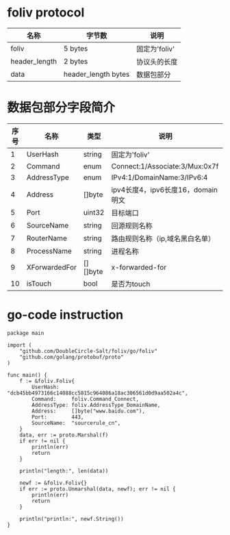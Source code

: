 # foliv protocol

| 名称   | 字节数  | 说明  |
|  ----  | ----  | ----  |
| foliv  | 5 bytes | 固定为'foliv' |
| header_length  | 2 bytes | 协议头的长度 |
| data | header_length bytes | 数据包部分 |

# 数据包部分字段简介

| 序号 | 名称   | 类型  | 说明  |
|  ----  |  ----  | ----  | ----  |
| 1 | UserHash | string | 固定为'foliv' |
| 2 | Command  | enum | Connect:1/Associate:3/Mux:0x7f |
| 3 | AddressType | enum | IPv4:1/DomainName:3/IPv6:4 |
| 4 | Address | []byte | ipv4长度4，ipv6长度16，domain明文 |
| 5 | Port | uint32 | 目标端口 |
| 6 | SourceName | string | 回源规则名称 |
| 7 | RouterName | string | 路由规则名称（ip,域名黑白名单） |
| 8 | ProcessName | string | 进程名称 |
| 9 | XForwardedFor | [][]byte | x-forwarded-for |
| 10 | isTouch | bool | 是否为touch |

# go-code instruction

```
package main

import (
	"github.com/DoubleCircle-Salt/foliv/go/foliv"
	"github.com/golang/protobuf/proto"
)

func main() {
	f := &foliv.Foliv{
		UserHash:    "dcb45bb4973166c14088cc5815c964086a18ac306561d0d9aa502a4c",
		Command:     foliv.Command_Connect,
		AddressType: foliv.AddressType_DomainName,
		Address:     []byte("www.baidu.com"),
		Port:        443,
		SourceName:  "sourcerule_cn",
	}
	data, err := proto.Marshal(f)
	if err != nil {
		println(err)
		return
	}

	println("length:", len(data))

	newf := &foliv.Foliv{}
	if err := proto.Unmarshal(data, newf); err != nil {
		println(err)
		return
	}

	println("println:", newf.String())
}
```
